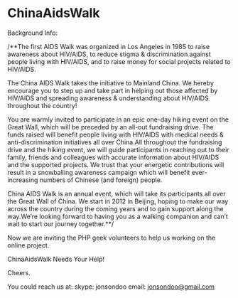 ChinaAidsWalk
=============
Background Info:

/**The first AIDS Walk was organized in Los Angeles in 1985 to raise awareness about HIV/AIDS, to reduce stigma & discrimination against people living with HIV/AIDS, and to raise money for social projects related to HIV/AIDS. 

The China AIDS Walk takes the initiative to Mainland China. We hereby encourage you to step up and take part in helping out those affected by HIV/AIDS and spreading awareness & understanding about HIV/AIDS throughout the country!

You are warmly invited to participate in an epic one-day hiking event on the Great Wall, which will be preceded by an all-out fundraising drive. The funds raised will benefit people living with HIV/AIDS with medical needs & anti-discrimination initiatives all over China.All throughout the fundraising drive and the hiking event, we will guide participants in reaching out to their family, friends and colleagues with accurate information about HIV/AIDS and the supported projects. We trust that your energetic contributions will result in a snowballing awareness campaign which will benefit ever-increasing numbers of Chinese (and foreign) people.

China AIDS Walk is an annual event, which will take its participants all over the Great Wall of China. We start in 2012 in Beijing, hoping to make our way across the country during the coming years and to gain support along the way.We’re looking forward to having you as a walking companion and can’t wait to start our journey together.**/

Now we are inviting the PHP geek volunteers to help us working on the online project.

ChinaAidsWalk Needs Your Help!

Cheers.

You could reach us at:
skype: jonsondoo
email: jonsondoo@gmail.com
